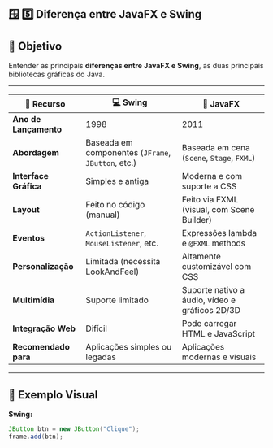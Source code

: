 ## 🪟 **5️⃣ Diferença entre JavaFX e Swing**

## 🎯 Objetivo
Entender as principais **diferenças entre JavaFX e Swing**, as duas principais bibliotecas gráficas do Java.

---

| 🧩 Recurso | 💻 Swing | 🎨 JavaFX |
|-------------|-----------|------------|
| **Ano de Lançamento** | 1998 | 2011 |
| **Abordagem** | Baseada em componentes (`JFrame`, `JButton`, etc.) | Baseada em cena (`Scene`, `Stage`, `FXML`) |
| **Interface Gráfica** | Simples e antiga | Moderna e com suporte a CSS |
| **Layout** | Feito no código (manual) | Feito via FXML (visual, com Scene Builder) |
| **Eventos** | `ActionListener`, `MouseListener`, etc. | Expressões lambda e `@FXML` methods |
| **Personalização** | Limitada (necessita LookAndFeel) | Altamente customizável com CSS |
| **Multimídia** | Suporte limitado | Suporte nativo a áudio, vídeo e gráficos 2D/3D |
| **Integração Web** | Difícil | Pode carregar HTML e JavaScript |
| **Recomendado para** | Aplicações simples ou legadas | Aplicações modernas e visuais |

---

## 💬 Exemplo Visual

**Swing:**
```java
JButton btn = new JButton("Clique");
frame.add(btn);
```
